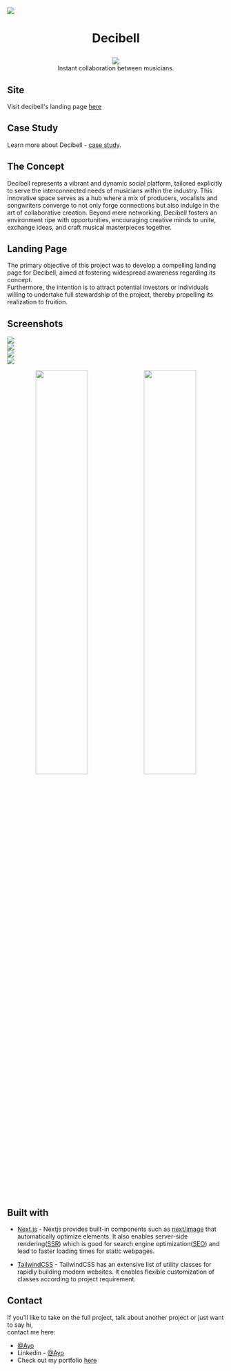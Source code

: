 <img src="./img/deci_hero.webp">

# <p align="center">Decibell</p>

<p align="center">
<img src="./img/decibell.svg">
<br>
Instant collaboration between musicians.
</p>

## Site

Visit decibell's landing page [here](https://decibell.vercel.app)

## Case Study

Learn more about Decibell - [case study](https://pixelayo.vercel.app/ayo/case-study/decibell).

## The Concept

Decibell represents a vibrant and dynamic social platform, tailored explicitly to serve the interconnected needs of musicians within the industry. This innovative space serves as a hub where a mix of producers, vocalists and songwriters converge to not only forge connections but also indulge in the art of collaborative creation. Beyond mere networking, Decibell fosters an
environment ripe with opportunities, encouraging creative minds to unite, exchange ideas, and craft musical masterpieces together.

## Landing Page

The primary objective of this project was to develop a compelling landing page for Decibell, aimed at fostering widespread awareness regarding its concept.<br />
Furthermore, the intention is to attract potential investors or individuals willing to undertake full stewardship of the project, thereby propelling its realization to fruition.

## Screenshots

<img src="./img/deci_musicians.webp">

<br>

<img src="./img/deci_feature.webp">

<br>

<img src="./img/deci_works.webp">

<br>

<img src="./img/deci_testimonial.webp">

<br>

<p float="left" align="center">
<img src="./img/deci_blog.webp" width="49%" height="auto">
<img src="./img/deci_article.webp" width="49%" height="auto">
</p>

## Built with

- [Next.js](https://nextjs.org/) - Nextjs provides built-in components such as [next/image](https://nextjs.org/docs/pages/api-reference/components/image) that automatically optimize elements. It also enables server-side rendering([SSR](https://nextjs.org/docs/pages/building-your-application/rendering/server-side-rendering)) which is good for search engine optimization([SEO](https://nextjs.org/learn-pages-router/seo/introduction-to-seo)) and lead to faster loading times for static webpages.

- [TailwindCSS](https://tailwindcss.com/) - TailwindCSS has an extensive list of utility classes for rapidly building modern websites. It enables flexible customization of classes according to project requirement.

## Contact

If you'll like to take on the full project, talk about another project or just want to say hi,<br> contact me here:

- [@Ayo](https://pixelayo.vercel.app/ayo/contact)
- Linkedin - [@Ayo](www.linkedin.com/in/ayomide-iyela-b173802b0)
- Check out my portfolio [here](https://pixelayo.vercel.app)
